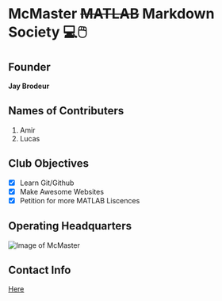 # McMaster ~~MATLAB~~ Markdown Society :computer::computer_mouse:
## Founder
   **Jay Brodeur**
## Names of Contributers 
1. Amir
2. Lucas

## Club Objectives
- [x] Learn Git/Github
- [x] Make Awesome Websites
- [x] Petition for more MATLAB Liscences

## **Operating Headquarters**
![Image of McMaster](https://s-ec.bstatic.com/images/hotel/max1024x768/896/89669587.jpg)


## Contact Info
[Here](https://www.math.mcmaster.ca/index.php/news/65-/professor/266-childs-aaron.html)


